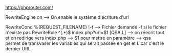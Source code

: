 https://phprouter.com/

RewriteEngine on --> On enable le système d'écriture d'url

RewriteCond %{REQUEST_FILENAME} !-f  --> Fichier demandé -f si le fichier n'existe pas
RewriteRule ^(.*)$ index.php?url=$1 [QSA,L] --> on réecrit tout et on redirige vers index.php --> $1 pour mettre en paramètre 
--> qsa permet de transvaser les variables qui serait passée en get et L car c'est le dernier URL


